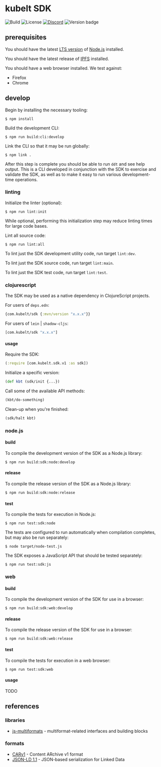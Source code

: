 # kubelt SDK

![Build](https://img.shields.io/github/checks-status/kubelt/kubelt/main)
![License](https://img.shields.io/github/license/kubelt/kubelt)
[![Discord](https://img.shields.io/discord/790660849471062046?label=Discord)](https://discord.gg/m8NbsgByA9)
![Version badge](https://img.shields.io/badge/Version-pre%20alpha-orange.svg)

## prerequisites

You should have the latest [LTS version](https://nodejs.org/en/download/) of [Node.js](https://nodejs.org) installed.

You should have the latest release of [IPFS](https://ipfs.io/#install) installed.

You should have a web browser installed. We test against:

- Firefox
- Chrome

## develop

Begin by installing the necessary tooling:

```console
$ npm install
```

Build the development CLI:

```console
$ npm run build:cli:develop
```

Link the CLI so that it may be run globally:

```console
$ npm link .
```

After this step is complete you should be able to run `ddt` and see help output. This is a CLI developed in conjunction with the SDK to exercise and validate the SDK, as well as to make it easy to run various development-time operations.

### linting

Initialize the linter (optional):

```console
$ npm run lint:init
```

While optional, performing this initialization step may reduce linting times for large code bases.

Lint all source code:

```console
$ npm run lint:all
```

To lint just the SDK development utility code, run target `lint:dev`.

To lint just the SDK source code, run target `lint:main`.

To lint just the SDK test code, run target `lint:test`.

### clojurescript

The SDK may be used as a native dependency in ClojureScript projects.

For users of `deps.edn`:

```clojure
{com.kubelt/sdk {:mvn/version "x.x.x"}}
```

For users of `lein` | `shadow-cljs`:

```clojure
[com.kubelt/sdk "x.x.x"]
```

#### usage

Require the SDK:

```clojure
(:require [com.kubelt.sdk.v1 :as sdk])
```

Initialize a specific version:

```clojure
(def kbt (sdk/init {...})
```

Call some of the available API methods:

```clojure
(kbt/do-something)
```

Clean-up when you're finished:

```clojure
(sdk/halt kbt)
```

### node.js

#### build

To compile the development version of the SDK as a Node.js library:

```console
$ npm run build:sdk:node:develop
```

#### release

To compile the release version of the SDK as a Node.js library:

```console
$ npm run build:sdk:node:release
```

#### test

To compile the tests for execution in Node.js:

```console
$ npm run test:sdk:node
```

The tests are configured to run automatically when compilation completes, but may also be run separately:

```console
$ node target/node-test.js
```

The SDK exposes a JavaScript API that should be tested separately:

```console
$ npm run test:sdk:js
```

### web

#### build

To compile the development version of the SDK for use in a browser:

```console
$ npm run build:sdk:web:develop
```

#### release

To compile the release version of the SDK for use in a browser:

```console
$ npm run build:sdk:web:release
```

#### test

To compile the tests for execution in a web browser:

```console
$ npm run test:sdk:web
```

#### usage

TODO

## references

### libraries

- [js-multiformats](https://github.com/multiformats/js-multiformats) - multiformat-related interfaces and building blocks

### formats

- [CARv1](https://ipld.io/specs/transport/car/carv1/) - Content ARchive v1 format
- [JSON-LD 1.1](https://www.w3.org/TR/json-ld11/) - JSON-based serialization for Linked Data
